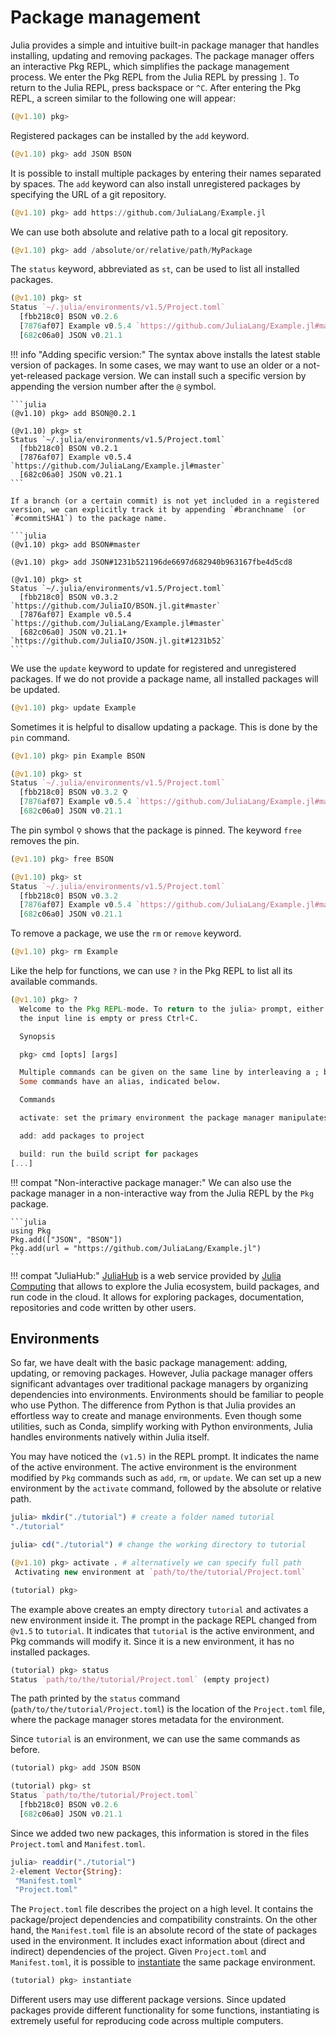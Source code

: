# Package management

Julia provides a simple and intuitive built-in package manager that handles installing, updating and removing packages. The package manager offers an interactive Pkg REPL, which simplifies the package management process. We enter the Pkg REPL from the Julia REPL by pressing `]`. To return to the Julia REPL, press backspace or `^C`. After entering the Pkg REPL, a screen similar to the following one will appear:

```julia
(@v1.10) pkg>
```

Registered packages can be installed by the `add` keyword.

```julia
(@v1.10) pkg> add JSON BSON
```

It is possible to install multiple packages by entering their names separated by spaces. The `add` keyword can also install unregistered packages by specifying the URL of a git repository.

```julia
(@v1.10) pkg> add https://github.com/JuliaLang/Example.jl
```

We can use both absolute and relative path to a local git repository.

```julia
(@v1.10) pkg> add /absolute/or/relative/path/MyPackage
```

The `status` keyword, abbreviated as `st`, can be used to list all installed packages.

```julia
(@v1.10) pkg> st
Status `~/.julia/environments/v1.5/Project.toml`
  [fbb218c0] BSON v0.2.6
  [7876af07] Example v0.5.4 `https://github.com/JuliaLang/Example.jl#master`
  [682c06a0] JSON v0.21.1
```

!!! info "Adding specific version:"
    The syntax above installs the latest stable version of packages. In some cases, we may want to use an older or a not-yet-released package version. We can install such a specific version by appending the version number after the `@` symbol.

    ```julia
    (@v1.10) pkg> add BSON@0.2.1

    (@v1.10) pkg> st
    Status `~/.julia/environments/v1.5/Project.toml`
      [fbb218c0] BSON v0.2.1
      [7876af07] Example v0.5.4 `https://github.com/JuliaLang/Example.jl#master`
      [682c06a0] JSON v0.21.1
    ```

    If a branch (or a certain commit) is not yet included in a registered version, we can explicitly track it by appending `#branchname` (or `#commitSHA1`) to the package name.

    ```julia
    (@v1.10) pkg> add BSON#master

    (@v1.10) pkg> add JSON#1231b521196de6697d682940b963167fbe4d5cd8

    (@v1.10) pkg> st
    Status `~/.julia/environments/v1.5/Project.toml`
      [fbb218c0] BSON v0.3.2 `https://github.com/JuliaIO/BSON.jl.git#master`
      [7876af07] Example v0.5.4 `https://github.com/JuliaLang/Example.jl#master`
      [682c06a0] JSON v0.21.1+ `https://github.com/JuliaIO/JSON.jl.git#1231b52`
    ```

We use the `update` keyword to update for registered and unregistered packages. If we do not provide a package name, all installed packages will be updated.

```julia
(@v1.10) pkg> update Example
```

Sometimes it is helpful to disallow updating a package. This is done by the `pin` command.

```julia
(@v1.10) pkg> pin Example BSON

(@v1.10) pkg> st
Status `~/.julia/environments/v1.5/Project.toml`
  [fbb218c0] BSON v0.3.2 ⚲
  [7876af07] Example v0.5.4 `https://github.com/JuliaLang/Example.jl#master` ⚲
  [682c06a0] JSON v0.21.1
```

The pin symbol `⚲` shows that the package is pinned. The keyword `free` removes the pin.

```julia
(@v1.10) pkg> free BSON

(@v1.10) pkg> st
Status `~/.julia/environments/v1.5/Project.toml`
  [fbb218c0] BSON v0.3.2
  [7876af07] Example v0.5.4 `https://github.com/JuliaLang/Example.jl#master` ⚲
  [682c06a0] JSON v0.21.1
```

To remove a package, we use the `rm` or `remove` keyword.

```julia
(@v1.10) pkg> rm Example
```

Like the help for functions, we can use `?` in the Pkg REPL to list all its available commands.

```julia
(@v1.10) pkg> ?
  Welcome to the Pkg REPL-mode. To return to the julia> prompt, either press backspace when
  the input line is empty or press Ctrl+C.

  Synopsis

  pkg> cmd [opts] [args]

  Multiple commands can be given on the same line by interleaving a ; between the commands.
  Some commands have an alias, indicated below.

  Commands

  activate: set the primary environment the package manager manipulates

  add: add packages to project

  build: run the build script for packages
[...]
```

!!! compat "Non-interactive package manager:"
    We can also use the package manager in a non-interactive way from the Julia REPL by the `Pkg` package.

    ```julia
    using Pkg
    Pkg.add(["JSON", "BSON"])
    Pkg.add(url = "https://github.com/JuliaLang/Example.jl")
    ```

!!! compat "JuliaHub:"
    [JuliaHub](https://juliahub.com) is a web service provided by [Julia Computing](https://juliacomputing.com/) that allows to explore the Julia ecosystem, build packages, and run code in the cloud. It allows for exploring packages, documentation, repositories and code written by other users.

## Environments

So far, we have dealt with the basic package management: adding, updating, or removing packages. However, Julia package manager offers significant advantages over traditional package managers by organizing dependencies into environments. Environments should be familiar to people who use Python. The difference from Python is that Julia provides an effortless way to create and manage environments. Even though some utilities, such as Conda, simplify working with Python environments, Julia handles environments natively within Julia itself.

You may have noticed the `(v1.5)` in the REPL prompt. It indicates the name of the active environment.  The active environment is the environment modified by `Pkg` commands such as `add`, `rm`, or `update`. We can set up a new environment by the `activate` command, followed by the absolute or relative path.

```julia
julia> mkdir("./tutorial") # create a folder named tutorial
"./tutorial"

julia> cd("./tutorial") # change the working directory to tutorial

(@v1.10) pkg> activate . # alternatively we can specify full path
 Activating new environment at `path/to/the/tutorial/Project.toml`

(tutorial) pkg>
```

The example above creates an empty directory `tutorial` and activates a new environment inside it. The prompt in the package REPL changed from `@v1.5` to `tutorial`. It indicates that `tutorial` is the active environment, and Pkg commands will modify it. Since it is a new environment, it has no installed packages.

```julia
(tutorial) pkg> status
Status `path/to/the/tutorial/Project.toml` (empty project)
```

The path printed by the `status` command (`path/to/the/tutorial/Project.toml`) is the location of the `Project.toml` file, where the package manager stores metadata for the environment.

Since `tutorial` is an environment, we can use the same commands as before.

```julia
(tutorial) pkg> add JSON BSON

(tutorial) pkg> st
Status `path/to/the/tutorial/Project.toml`
  [fbb218c0] BSON v0.2.6
  [682c06a0] JSON v0.21.1
```

Since we added two new packages, this information is stored in the files `Project.toml` and `Manifest.toml`.

```julia
julia> readdir("./tutorial")
2-element Vector{String}:
 "Manifest.toml"
 "Project.toml"
```

The `Project.toml` file describes the project on a high level. It contains the package/project dependencies and compatibility constraints. On the other hand, the `Manifest.toml` file is an absolute record of the state of packages used in the environment. It includes exact information about (direct and indirect) dependencies of the project. Given `Project.toml` and `Manifest.toml`, it is possible to [instantiate](https://julialang.github.io/Pkg.jl/v1/api/#Pkg.instantiate) the same package environment.

```julia
(tutorial) pkg> instantiate
```

Different users may use different package versions. Since updated packages provide different functionality for some functions, instantiating is extremely useful for reproducing code across multiple computers.
